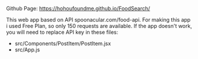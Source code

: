 Github Page: https://hohoufoundme.github.io/FoodSearch/

This web app based on API spoonacular.com/food-api. For making this app i used Free Plan, so only 150 requests are available.
If the app doesn't work, you will need to replace API key in these files:
- src/Components/PostItem/PostItem.jsx
- src/App.js
